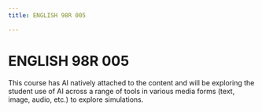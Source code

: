 ```yaml
---
title: ENGLISH 98R 005

---
```


# ENGLISH 98R 005

This course has AI natively attached to the content and will be exploring the student use of AI across a range of tools in various media forms (text, image, audio, etc.) to explore simulations. 